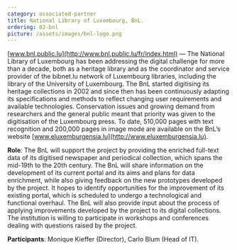 ```yaml
---
category: associated-partner
title: National Library of Luxembourg, BnL.
ordering: 02-bnl
picture: /assets/images/bnl-logo.png
---
```


[www.bnl.public.lu](http://www.bnl.public.lu/fr/index.html) &mdash;  The National Library of Luxembourg has been addressing the digital challenge for more than a decade, both as a heritage library and as the coordinator and service provider of the bibnet.lu network of Luxembourg libraries, including the library of the University of Luxembourg. The BnL started digitising its heritage collections in 2002 and since then has been continuously adapting its specifications and methods to reflect changing user requirements and available technologies. Conservation issues and growing demand from researchers and the general public meant that priority was given to the digitisation of the Luxembourg press. To date, 510,000 pages with text recognition and 200,000 pages in image mode are available on the BnL’s website  [www.eluxemburgensia.lu](http://www.eluxemburgensia.lu).

**Role**: The BnL will support the project by providing the enriched full-text data of its digitised newspaper and periodical collection, which spans the mid-19th to the 20th century. The BnL will share information on the development of its current portal and its aims and plans for data enrichment, while also giving feedback on the new prototypes developed by the project. It hopes to identify opportunities for the improvement of its existing portal, which is scheduled to undergo a technological and functional overhaul. The BnL will also provide input about the process of applying improvements developed by the project to its digital collections. The institution is willing to participate in workshops and conferences dealing with questions raised by the project.

**Participants**: Monique Kieffer (Director), Carlo Blum (Head of IT).
